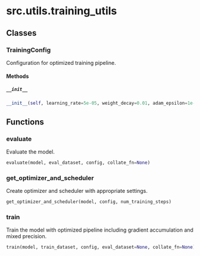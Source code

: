 # src.utils.training_utils

## Classes

### TrainingConfig

Configuration for optimized training pipeline.

#### Methods

##### `__init__`

```python
__init__(self, learning_rate=5e-05, weight_decay=0.01, adam_epsilon=1e-08, warmup_steps=0, max_grad_norm=1.0, gradient_accumulation_steps=1, mixed_precision=False, num_train_epochs=3, per_device_train_batch_size=8, logging_steps=50, save_steps=500, eval_steps=100, output_dir='./output')
```

## Functions

### evaluate

Evaluate the model.

```python
evaluate(model, eval_dataset, config, collate_fn=None)
```

### get_optimizer_and_scheduler

Create optimizer and scheduler with appropriate settings.

```python
get_optimizer_and_scheduler(model, config, num_training_steps)
```

### train

Train the model with optimized pipeline including gradient accumulation and mixed precision.

```python
train(model, train_dataset, config, eval_dataset=None, collate_fn=None)
```

